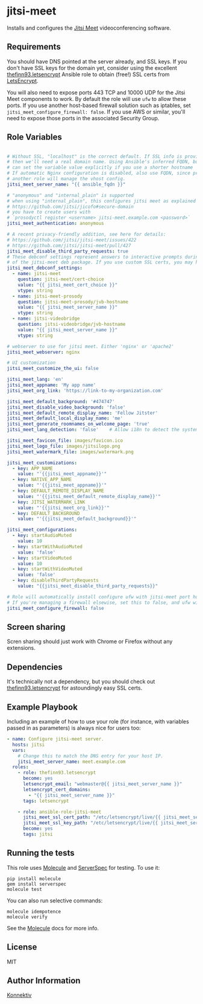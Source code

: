 jitsi-meet
=========

Installs and configures the [Jitsi Meet] videoconferencing software.


Requirements
------------

You should have DNS pointed at the server already, and SSL keys. If you don't have SSL
keys for the domain yet, consider using the excellent [thefinn93.letsencrypt] Ansible role
to obtain (free!) SSL certs from [LetsEncrypt].

You will also need to expose ports 443 TCP and 10000 UDP for the Jitsi Meet
components to work. By default the role will use `ufw` to allow these ports. If you
use another host-based firewall solution such as iptables, set
`jitsi_meet_configure_firewall: false`. If you use AWS or similar, you'll need to
expose those ports in the associated Security Group.

Role Variables
--------------

```yaml

# Without SSL, "localhost" is the correct default. If SSL info is provided,
# then we'll need a real domain name. Using Ansible's inferred FQDN, but you
# can set the variable value explicitly if you use a shorter hostname
# If automatic Nginx configuration is disabled, also use FQDN, since presumably
# another role will manage the vhost config.
jitsi_meet_server_name: "{{ ansible_fqdn }}"

# "anonymous" and "internal_plain" is supported
# when using "internal_plain", this configures jitsi meet as explained here:
# https://github.com/jitsi/jicofo#secure-domain
# you have to create users with 
# `prosodyctl register <username> jitsi-meet.example.com <password>`
jitsi_meet_authentication: anonymous

# A recent privacy-friendly addition, see here for details:
# https://github.com/jitsi/jitsi-meet/issues/422
# https://github.com/jitsi/jitsi-meet/pull/427
jitsi_meet_disable_third_party_requests: true
# These debconf settings represent answers to interactive prompts during installation
# of the jitsi-meet deb package. If you use custom SSL certs, you may have to set more options.
jitsi_meet_debconf_settings:
  - name: jitsi-meet
    question: jitsi-meet/cert-choice
    value: "{{ jitsi_meet_cert_choice }}"
    vtype: string
  - name: jitsi-meet-prosody
    question: jitsi-meet-prosody/jvb-hostname
    value: "{{ jitsi_meet_server_name }}"
    vtype: string
  - name: jitsi-videobridge
    question: jitsi-videobridge/jvb-hostname
    value: "{{ jitsi_meet_server_name }}"
    vtype: string

# webserver to use for jitsi meet. Either 'nginx' or 'apache2'
jitsi_meet_webserver: nginx

# UI customization
jitsi_meet_customize_the_ui: false

jitsi_meet_lang: 'en'
jitsi_meet_appname: 'My app name'
jitsi_meet_org_link: 'https://link-to-my-organization.com'

jitsi_meet_default_background: '#474747'
jitsi_meet_disable_video_background: 'false'
jitsi_meet_default_remote_display_name: 'Fellow Jitster'
jitsi_meet_default_local_display_name: 'me'
jitsi_meet_generate_roomnames_on_welcome_page: 'true'
jitsi_meet_lang_detection: 'false'    # Allow i18n to detect the system language

jitsi_meet_favicon_file: images/favicon.ico
jitsi_meet_logo_file: images/jitsilogo.png
jitsi_meet_watermark_file: images/watermark.png

jitsi_meet_customizations:
  - key: APP_NAME
    value: "'{{jitsi_meet_appname}}'"
  - key: NATIVE_APP_NAME
    value: "'{{jitsi_meet_appname}}'"
  - key: DEFAULT_REMOTE_DISPLAY_NAME
    value: "'{{jitsi_meet_default_remote_display_name}}'"
  - key: JITSI_WATERMARK_LINK
    value: "'{{jitsi_meet_org_link}}'"
  - key: DEFAULT_BACKGROUND
    value: "'{{jitsi_meet_default_background}}'"

jitsi_meet_configurations:
  - key: startAudioMuted
    value: 10
  - key: startWithAudioMuted
    value: 'false'
  - key: startVideoMuted
    value: 10
  - key: startWithVideoMuted
    value: 'false'
  - key: disableThirdPartyRequests
    value: "{{jitsi_meet_disable_third_party_requests}}"

# Role will automatically install configure ufw with jitsi-meet port holes.
# If you're managing a firewall elsewise, set this to false, and ufw will be skipped.
jitsi_meet_configure_firewall: false

```

Screen sharing
--------------
Scren sharing should just work with Chrome or Firefox without any extensions.

Dependencies
------------

It's technically not a dependency, but you should check out [thefinn93.letsencrypt]
for astoundingly easy SSL certs.

Example Playbook
----------------

Including an example of how to use your role (for instance, with variables passed in as parameters) is always nice for users too:

```yaml
- name: Configure jitsi-meet server.
  hosts: jitsi
  vars:
    # Change this to match the DNS entry for your host IP.
    jitsi_meet_server_name: meet.example.com
  roles:
    - role: thefinn93.letsencrypt
      become: yes
      letsencrypt_email: "webmaster@{{ jitsi_meet_server_name }}"
      letsencrypt_cert_domains:
        - "{{ jitsi_meet_server_name }}"
      tags: letsencrypt

    - role: ansible-role-jitsi-meet
      jitsi_meet_ssl_cert_path: "/etc/letsencrypt/live/{{ jitsi_meet_server_name }}/fullchain.pem"
      jitsi_meet_ssl_key_path: "/etc/letsencrypt/live/{{ jitsi_meet_server_name }}/privkey.pem"
      become: yes
      tags: jitsi
```

Running the tests
-----------------

This role uses [Molecule] and [ServerSpec] for testing. To use it:

```
pip install molecule
gem install serverspec
molecule test
```

You can also run selective commands:

```
molecule idempotence
molecule verify
```

See the [Molecule] docs for more info.

License
-------

MIT

Author Information
------------------
[Konnektiv] 

[Konnektiv]: https://konnektiv.de 
[Jitsi Meet]: https://github.com/jitsi/jitsi-meet
[thefinn93.letsencrypt]: https://github.com/thefinn93/ansible-letsencrypt
[LetsEncrypt]: https://letsencrypt.org/
[Freedom of the Press Foundation]: https://freedom.press/
[Molecule]: http://molecule.readthedocs.org/en/master/
[ServerSpec]: http://serverspec.org/
[Jidesha]: https://github.com/jitsi/jidesha
